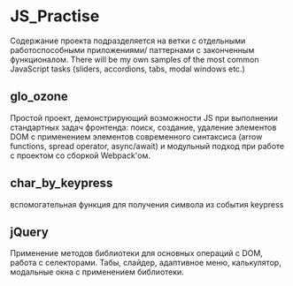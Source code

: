 # JS_Practise
 Содержание проекта подразделяется на ветки с отдельными работоспособными приложениями/ паттернами с законченным функционалом. There will be my own samples of the most common JavaScript tasks (sliders, accordions, tabs, modal windows etc.)

## glo_ozone
Простой проект, демонстрирующий возможности JS при выполнении стандартных задач фронтенда: поиск, создание, удаление элементов DOM с применением элементов современного синтаксиса (arrow functions, spread operator, async/await) и модульный подход при работе с проектом со сборкой Webpack'ом.

## char_by_keypress
 вспомогательная функция для получения символа из события keypress

## jQuery
Применение методов библиотеки для основных операций с DOM, работа с селекторами. Табы, слайдер, адаптивное меню, калькулятор, модальные окна с применением библиотеки.
